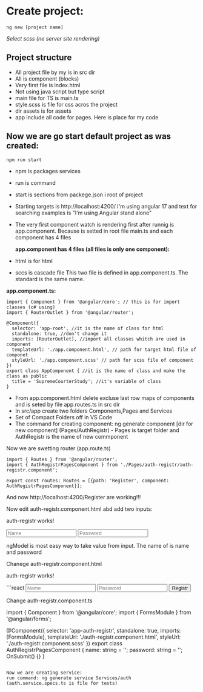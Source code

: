 # **Create project**:

```
ng new [project name]
```

*Select scss (ne server site rendering)*

## Project structure

- All project file by my is in src dir
- All is component (blocks)
- Very first file is index.html
- Not using java script but type script
- main file for TS is main.ts
- style.scss is file for css acros the project
- dir assets is for assets
- app include all code for pages. Here is place for my code

## Now we are go start default project as was created:

```
npm run start
```

- npm is packages services

- run is command

- start is sections from packege.json i root of project

- Starting targets is http://localhost:4200/
  I'm using angular 17 and text for searching examples is "I'm using Angular stand alone"

- The very first component watch is rendering first after runnig is app.component. Because is setted in root file main.ts
  and each component has 4 files

  

  **app.component has 4 files (all files is only one component):**

 - html is for html
 - sccs is cascade file
 This two file is defined in app.component.ts. The standard is the same name.

**app.component.ts:**

```react
import { Component } from '@angular/core'; // this is for import classes (c# using)
import { RouterOutlet } from '@angular/router';

@Component({
  selector: 'app-root', //it is the name of class for html
  standalone: true, //don't change it
  imports: [RouterOutlet], //import all classes whitch are used in component
  templateUrl: './app.component.html', // path for target html file of componet
  styleUrl: './app.component.scss' // path for scss file of component
})
export class AppComponent { //it is the name of class and make the class as public
  title = 'SupremeCourterStudy'; //it's variable of class
}
```



- From app.component.html delete excluse last row  <router-outlet /> maps of components and is seted by file app.routes.ts in src dir
- In src/app create two folders Components,Pages and Services
- Set of Compact Folders off in VS Code
- The command for creating component: ng generate component [dir for new component] (Pages/AuthRegistr) - Pages is target folder and AuthRegistr is the name of new commponent

Now we are swetting router (app.route.ts)

```react
import { Routes } from '@angular/router';
import { AuthRegistrPagesComponent } from './Pages/auth-registr/auth-registr.component';

export const routes: Routes = [{path: 'Register', component: AuthRegistrPagesComponent}];
```

And now http://localhost:4200/Register are working!!!

Now edit auth-registr.component.html abd add two inputs:

<p>auth-registr works!</p>
<input type="text" placeholder="Name" [(ngModel)]="name">
<input type="password" placeholder="Password" [(ngModel)]="password">

ngModel is most easy way to take value from input. The name of is name and password

Chanege auth-registr.component.html

<p>auth-registr works!</p>
```react
<input type="text" placeholder="Name" [(ngModel)]="name">
<input type="password" placeholder="Password" [(ngModel)]="password">
<button (click)="OnSubmit()">Registr</button>

Change auth-registr.component.ts

import { Component } from '@angular/core';
import { FormsModule } from '@angular/forms';

@Component({
  selector: 'app-auth-registr',
  standalone: true,
  imports: [FormsModule],
  templateUrl: './auth-registr.component.html',
  styleUrl: './auth-registr.component.scss'
})
export class AuthRegistrPagesComponent {
name: string = '';
password: string = '';
OnSubmit() {}
}
```

Now we are creating service:
run command: ng generate service Services/auth 
(auth.service.specs.ts is file for tests)











